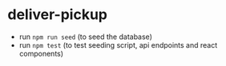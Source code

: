 # deliver-pickup

- run `npm run seed` (to seed the database)
- run `npm test` (to test seeding script, api endpoints and react components)
